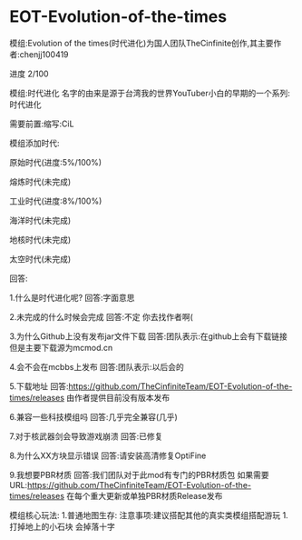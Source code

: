 # EOT-Evolution-of-the-times
模组:Evolution of the times(时代进化)为国人团队TheCinfinite创作,其主要作者:chenjj100419

进度
2/100

模组:时代进化 名字的由来是源于台湾我的世界YouTuber小白的早期的一个系列:时代进化

需要前置:缩写:CiL

模组添加时代:

原始时代(进度:5%/100%)

熔炼时代(未完成)

工业时代(进度:8%/100%)

海洋时代(未完成)

地核时代(未完成)

太空时代(未完成)



回答:

1.什么是时代进化呢? 回答:字面意思

2.未完成的什么时候会完成 回答:不定 你去找作者啊(

3.为什么Github上没有发布jar文件下载 回答:团队表示:在github上会有下载链接但是主要下载源为mcmod.cn

4.会不会在mcbbs上发布 回答:团队表示:以后会的

5.下载地址 回答:https://github.com/TheCinfiniteTeam/EOT-Evolution-of-the-times/releases 由作者提供目前没有版本发布

6.兼容一些科技模组吗 回答:几乎完全兼容(几乎)

7.对于核武器剑会导致游戏崩溃 回答:已修复

8.为什么XX方块显示错误 回答:请安装高清修复OptiFine

9.我想要PBR材质 回答:我们团队对于此mod有专门的PBR材质包 如果需要URL:https://github.com/TheCinfiniteTeam/EOT-Evolution-of-the-times/releases 在每个重大更新或单独PBR材质Release发布

模组核心玩法:
1.普通地图生存:
    注意事项:建议搭配其他的真实类模组搭配游玩
    1.打掉地上的小石块 会掉落十字